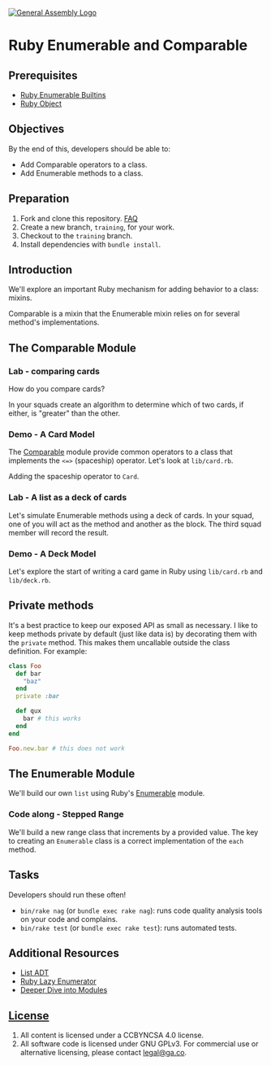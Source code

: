 [![General Assembly Logo](https://camo.githubusercontent.com/1a91b05b8f4d44b5bbfb83abac2b0996d8e26c92/687474703a2f2f692e696d6775722e636f6d2f6b6538555354712e706e67)](https://generalassemb.ly/education/web-development-immersive)

# Ruby Enumerable and Comparable

## Prerequisites

- [Ruby Enumerable
    Builtins](https://git.generalassemb.ly/ga-wdi-boston/ruby-enumerable-builtins)
- [Ruby Object](https://git.generalassemb.ly/ga-wdi-boston/ruby-object)

## Objectives

By the end of this, developers should be able to:

- Add Comparable operators to a class.
- Add Enumerable methods to a class.

## Preparation

1. Fork and clone this repository.
 [FAQ](https://git.generalassemb.ly/ga-wdi-boston/meta/wiki/ForkAndClone)
1. Create a new branch, `training`, for your work.
1. Checkout to the `training` branch.
1. Install dependencies with `bundle install`.

## Introduction

We'll explore an important Ruby mechanism for adding behavior to a class:
mixins.

Comparable is a mixin that the Enumerable mixin relies on for several method's
implementations.

## The Comparable Module

### Lab - comparing cards

How do you compare cards?

In your squads create an algorithm to determine which of two cards, if either,
is "greater" than the other.

### Demo - A Card Model

The [Comparable](http://ruby-doc.org/core-2.4.1/Comparable.html) module provide
common operators to a class that implements the `<=>` (spaceship) operator.
Let's look at `lib/card.rb`.

Adding the spaceship operator to `Card`.

### Lab - A list as a deck of cards

Let's simulate Enumerable methods using a deck of cards.  In your squad, one of
you will act as the method and another as the block. The third squad member
will record the result.

### Demo - A Deck Model

Let's explore the start of writing a card game in Ruby using `lib/card.rb` and
`lib/deck.rb`.

## Private methods

It's a best practice to keep our exposed API as small as necessary. I like to
keep methods private by default (just like data is) by decorating them with
the `private` method. This makes them uncallable outside the class definition.
For example:

```ruby
class Foo
  def bar
    "baz"
  end
  private :bar

  def qux
    bar # this works
  end
end

Foo.new.bar # this does not work
```

## The Enumerable Module

We'll build our own `list` using Ruby's
[Enumerable](http://ruby-doc.org/core-2.4.1/Enumerable.html) module.

### Code along - Stepped Range

We'll build a new range class that increments by a provided value. The key to
creating an `Enumerable` class is a correct implementation of the `each`
method.

## Tasks

Developers should run these often!

- `bin/rake nag`  (or `bundle exec rake nag`): runs code quality analysis
    tools on your code and complains.
- `bin/rake test` (or `bundle exec rake test`): runs automated tests.

## Additional Resources

- [List ADT](https://en.wikipedia.org/wiki/List_%28abstract_data_type%29)
- [Ruby Lazy Enumerator](http://patshaughnessy.net/2013/4/3/ruby-2-0-works-hard-so-you-can-be-lazy)
- [Deeper Dive into Modules](http://ruby-doc.com/docs/ProgrammingRuby/html/tut_modules.html)

## [License](LICENSE)

1. All content is licensed under a CC­BY­NC­SA 4.0 license.
1. All software code is licensed under GNU GPLv3. For commercial use or
    alternative licensing, please contact legal@ga.co.
